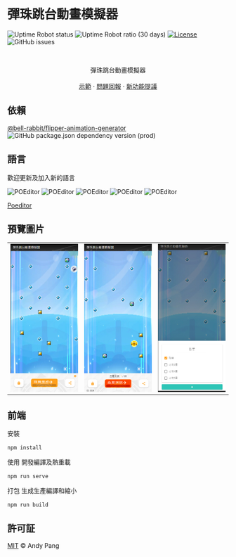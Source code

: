 # 彈珠跳台動畫模擬器
![Uptime Robot status](https://img.shields.io/uptimerobot/status/m789451157-78f49e0cce471d85607d06d9?style=for-the-badge)
![Uptime Robot ratio (30 days)](https://img.shields.io/uptimerobot/ratio/m789451157-78f49e0cce471d85607d06d9?style=for-the-badge)
[![License](https://img.shields.io/github/license/bell-rabbit/flipper-animation-simulator?style=for-the-badge)](/LICENSE)
![GitHub issues](https://img.shields.io/github/issues/bell-rabbit/flipper-animation-simulator?style=for-the-badge)

<br />
<div align="center">
  <p align="center">
    彈珠跳台動畫模擬器
    <br />
    <br />
    <a href="https://flipper.andypang.dev/">示範</a>
    ·
    <a href="https://github.com/bell-rabbit/flipper-animation-simulator/issues">問題回報</a>
    ·
    <a href="https://github.com/bell-rabbit/flipper-animation-simulator/issues">新功能提議</a>
  </p>
</div>

## 依賴
[@bell-rabbit/flipper-animation-generator](https://github.com/bell-rabbit/flipper-animation-generator)
![GitHub package.json dependency version (prod)](https://img.shields.io/github/package-json/dependency-version/bell-rabbit/flipper-animation-simulator/@bell-rabbit/flipper-animation-generator?style=for-the-badge)

## 語言
歡迎更新及加入新的語言

![POEditor](https://img.shields.io/poeditor/progress/484045/zh-hk?style=for-the-badge&token=fb74d07f6576ae283c69ba10ff552d91)
![POEditor](https://img.shields.io/poeditor/progress/484045/zh-TW?style=for-the-badge&token=fb74d07f6576ae283c69ba10ff552d91)
![POEditor](https://img.shields.io/poeditor/progress/484045/en?style=for-the-badge&token=fb74d07f6576ae283c69ba10ff552d91)
![POEditor](https://img.shields.io/poeditor/progress/484045/ja?style=for-the-badge&token=fb74d07f6576ae283c69ba10ff552d91)
![POEditor](https://img.shields.io/poeditor/progress/484045/ko?style=for-the-badge&token=fb74d07f6576ae283c69ba10ff552d91)

[Poeditor](https://poeditor.com/join/project?hash=TdCGQW1xiz)

## 預覽圖片
<table>
  <tr>
    <td>
      <img src="/example/example-1.jpg" alt="example 1" width="300" />
    </td>
    <td>
      <img src="/example/example-2.jpg" alt="example 2" width="300"/>
    </td> 
    <td>
      <img src="/example/example-3.jpg" alt="example 3" width="300"/>
    </td> 
  </tr>
</table>

## 前端
安裝
```sh
npm install
```

使用
開發編譯及熱重載
```sh
npm run serve
```

打包
生成生產編譯和縮小
```sh
npm run build
```

## 許可証

[MIT](LICENSE) © Andy Pang
